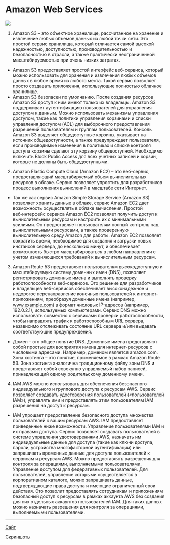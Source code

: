 # Amazon Web Services #
![](https://www.itsec.ru/hs-fs/hubfs/ISR/AWS.png?width=270&name=AWS.png)
1. Amazon S3 – это объектное хранилище, рассчитанное на хранение и извлечение любых объемов данных из любой точки сети. Это простой сервис хранилища, который отличается самой высокой надежностью, доступностью, производительностью и безопасностью в отрасли, а также практически неограниченной масштабируемостью при очень низких затратах.
* Amazon S3 предоставляет простой интерфейс веб-сервиса, который можно использовать для хранения и извлечения любых объемов данных в любое время из любого места. Такой сервис позволяет просто создавать приложения, использующие полностью облачное хранилище. 
* Amazon S3 безопасен по умолчанию. После создания ресурсов Amazon S3 доступ к ним имеют только их владельцы. Amazon S3 поддерживает аутентификацию пользователей для управления доступом к данным. Можно использовать механизмы управления доступом, такие как политики управления корзинами и списки управления доступом (ACL) для выборочного предоставления разрешений пользователям и группам пользователей. Консоль Amazon S3 выделяет общедоступные корзины, указывает на источник общедоступности, а также предупреждает пользователя, если производимые изменения в политиках и списке контроля доступа корзины сделают эту корзину общедоступной. Необходимо включить Block Public Access для всех учетных записей и корзин, которые не должны быть общедоступными. 

2. Amazon Elastic Compute Cloud (Amazon EC2) – это веб-сервис, предоставляющий масштабируемый объем вычислительных ресурсов в облаке. Сервис позволяет упростить для разработчиков процесс выполнения вычислений в масштабе сети Интернет.
* Так же как сервис Amazon Simple Storage Service (Amazon S3) позволяет хранить данные в облаке, сервис Amazon EC2 дает возможность осуществлять в облаке вычисления. Простой веб‑интерфейс сервиса Amazon EC2 позволяет получить доступ к вычислительным ресурсам и настроить их с минимальными усилиями. Он предоставляет пользователям полный контроль над вычислительными ресурсами, а также проверенную вычислительную среду Amazon для работы. Amazon EC2 позволяет сократить время, необходимое для создания и загрузки новых инстансов сервера, до нескольких минут, и обеспечивает возможность быстро масштабироваться в любом направлении с учетом изменяющихся требований к вычислительным ресурсам. 

3. Amazon Route 53 предоставляет пользователям высокодоступную и масштабируемую систему доменных имен (DNS), позволяет регистрировать доменные имена и выполнять проверку работоспособности веб-сервисов. Это решение для разработчиков и владельцев веб-сервисов обеспечивает высоконадежное и недорогое перенаправление конечных пользователей к интернет-приложениям, преобразуя доменные имена (например, www.example.com) в формат числовых IP-адресов (например, 192.0.2.1), используемых компьютерами. Сервис DNS можно использовать совместно с сервисами проверки работоспособности, чтобы направлять трафик к работоспособным URL сервера, независимо отслеживать состояние URL сервера и/или выдавать соответствующие предупреждения.
* Домен – это общее понятие DNS. Доменные имена представляют собой простые для восприятия имена для интернет-ресурсов с числовыми адресами. Например, доменом является amazon.com. Зона хостинга – это понятие, применяемое в рамках Amazon Route 53. Зона хостинга аналогична традиционному файлу зоны DNS и представляет собой совокупно управляемый набор записей, принадлежащий одному родительскому доменному имени. 

4. IAM AWS можно использовать для обеспечения безопасного индивидуального и группового доступа к ресурсам AWS. Сервис позволяет создавать удостоверения пользователей («пользователей IAM»), управлять ими и предоставлять этим пользователям IAM разрешения на доступ к ресурсам.
* IAM упрощает предоставление безопасного доступа множества пользователей к вашим ресурсам AWS. IAM предоставляет приведенные ниже возможности.
Управление пользователями IAM и их правами доступа. Сервис позволяет создавать пользователей в системе управления удостоверениями AWS, назначать им индивидуальные данные для доступа (такие как ключи доступа, пароли, устройства многофакторной аутентификации) или запрашивать временные данные для доступа пользователей к сервисам и ресурсам AWS. Можно предоставлять разрешения для контроля за операциями, выполняемыми пользователями.
Управление доступом для федеративных пользователей. Для пользователей, управление которыми осуществляется в корпоративном каталоге, можно запрашивать данные, подтверждающие права доступа и имеющие ограниченный срок действия. Это позволит предоставлять сотрудникам и приложениям безопасный доступ к ресурсам в рамках аккаунта AWS без создания для них отдельных аккаунтов пользователей IAM. Для таких данных можно назначать разрешения для контроля за операциями, выполняемыми пользователями.

***
[Сайт](https://infosite2021.pp.ua/)

[Скриншоты](https://github.com/DPav1enk0/-DevOps_online_Dnipro_2021Q3/blob/a4eb499c37d260b12d39cd7b8e7405802bb5c502/m2/task%202.2/screenshots.pdf)






